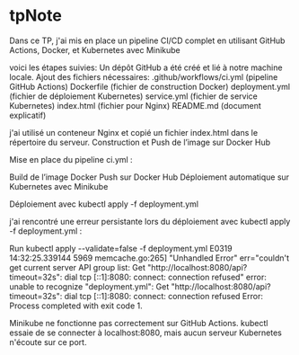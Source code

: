 # tpNote
Dans ce TP, j'ai mis en place un pipeline CI/CD complet en utilisant GitHub Actions, Docker, et Kubernetes avec Minikube

voici les étapes suivies:
Un dépôt GitHub a été créé et lié à notre machine locale.
Ajout des fichiers nécessaires:
       .github/workflows/ci.yml (pipeline GitHub Actions)
        Dockerfile (fichier de construction Docker)
        deployment.yml (fichier de déploiement Kubernetes)
        service.yml (fichier de service Kubernetes)
        index.html (fichier pour Nginx)
        README.md (document explicatif)

j'ai utilisé un conteneur Nginx et copié un fichier index.html dans le répertoire du serveur.
Construction et Push de l’image sur Docker Hub 

 Mise en place du pipeline ci.yml :

Build de l’image Docker
Push sur Docker Hub
Déploiement automatique sur Kubernetes avec Minikube

Déploiement avec kubectl apply -f deployment.yml

j'ai rencontré une erreur persistante lors du déploiement avec kubectl apply -f deployment.yml :
 
 Run kubectl apply --validate=false -f deployment.yml
E0319 14:32:25.339144    5969 memcache.go:265] "Unhandled Error" err="couldn't get current server API group list: Get "http://localhost:8080/api?timeout=32s": dial tcp [::1]:8080: connect: connection refused"
error: unable to recognize "deployment.yml": Get "http://localhost:8080/api?timeout=32s": dial tcp [::1]:8080: connect: connection refused
Error: Process completed with exit code 1.


Minikube ne fonctionne pas correctement sur GitHub Actions.
kubectl essaie de se connecter à localhost:8080, mais aucun serveur Kubernetes n'écoute sur ce port.